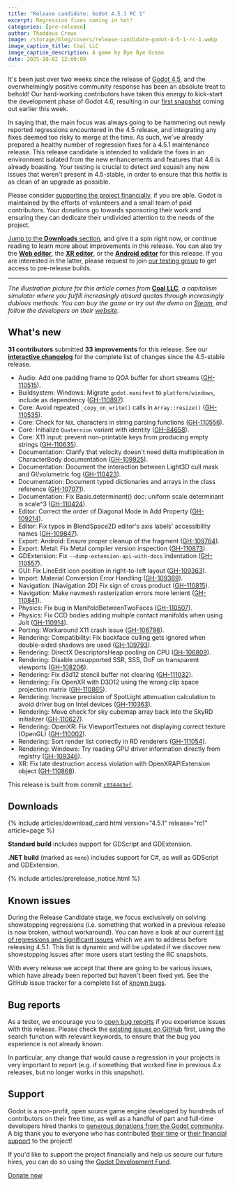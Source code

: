 ```yaml
---
title: "Release candidate: Godot 4.5.1 RC 1"
excerpt: Regression fixes coming in hot!
categories: [pre-release]
author: Thaddeus Crews
image: /storage/blog/covers/release-candidate-godot-4-5-1-rc-1.webp
image_caption_title: Coal LLC
image_caption_description: A game by Bye Bye Ocean
date: 2025-10-02 12:00:00
---
```


It's been just over two weeks since the release of [Godot 4.5](/releases/4.5/), and the overwhelmingly positive community response has been an absolute treat to behold! Our hard-working contributors have taken this energy to kick-start the development phase of Godot 4.6, resulting in our [first snapshot](/article/dev-snapshot-godot-4-6-dev-1/) coming out earlier this week.

In saying that, the main focus was always going to be hammering out newly reported regressions encountered in the 4.5 release, and integrating any fixes deemed too risky to merge at the time. As such, we've already prepared a healthy number of regression fixes for a 4.5.1 maintenance release. This release candidate is intended to validate the fixes in an environment isolated from the new enhancements and features that 4.6 is already boasting. Your testing is crucial to detect and squash any new issues that weren't present in 4.5-stable, in order to ensure that this hotfix is as clean of an upgrade as possible.

Please consider [supporting the project financially](#support), if you are able. Godot is maintained by the efforts of volunteers and a small team of paid contributors. Your donations go towards sponsoring their work and ensuring they can dedicate their undivided attention to the needs of the project.

[Jump to the **Downloads** section](#downloads), and give it a spin right now, or continue reading to learn more about improvements in this release. You can also try the [**Web editor**](https://editor.godotengine.org/releases/4.5.1.rc1/), the [**XR editor**](https://www.meta.com/s/6Ls6Bfa34), or the [**Android editor**](https://play.google.com/store/apps/details?id=org.godotengine.editor.v4) for this release. If you are interested in the latter, please request to join [our testing group](https://groups.google.com/g/godot-testers) to get access to pre-release builds.

-----

*The illustration picture for this article comes from* [**Coal LLC**](https://store.steampowered.com/app/3361510/Coal_LLC/?curator_clanid=41324400), *a capitalism simulator where you fulfill increasingly absurd quotas through increasingly dubious methods. You can buy the game or try out the demo on [Steam](https://store.steampowered.com/app/3361510/Coal_LLC/?curator_clanid=41324400), and follow the developers on their [website](https://www.byebyeocean.net/).*

## What's new

**31 contributors** submitted **33 improvements** for this release. See our [**interactive changelog**](https://godotengine.github.io/godot-interactive-changelog/#4.5.1-rc1) for the complete list of changes since the 4.5-stable release.

- Audio: Add one padding frame to QOA buffer for short streams ([GH-110515](https://github.com/godotengine/godot/pull/110515)).
- Buildsystem: Windows: Migrate `godot.manifest` to `platform/windows`, include as dependency ([GH-110897](https://github.com/godotengine/godot/pull/110897)).
- Core: Avoid repeated `_copy_on_write()` calls in `Array::resize()` ([GH-110535](https://github.com/godotengine/godot/pull/110535)).
- Core: Check for `NUL` characters in string parsing functions ([GH-110556](https://github.com/godotengine/godot/pull/110556)).
- Core: Initialize `Quaternion` variant with identity ([GH-84658](https://github.com/godotengine/godot/pull/84658)).
- Core: X11 input: prevent non-printable keys from producing empty strings ([GH-110635](https://github.com/godotengine/godot/pull/110635)).
- Documentation: Clarify that velocity doesn't need delta multiplication in CharacterBody documentation ([GH-109925](https://github.com/godotengine/godot/pull/109925)).
- Documentation: Document the interaction between Light3D cull mask and GI/volumetric fog ([GH-110423](https://github.com/godotengine/godot/pull/110423)).
- Documentation: Document typed dictionaries and arrays in the class reference ([GH-107071](https://github.com/godotengine/godot/pull/107071)).
- Documentation: Fix Basis.determinant() doc: uniform scale determinant is scale^3 ([GH-110424](https://github.com/godotengine/godot/pull/110424)).
- Editor: Correct the order of Diagonal Mode in Add Property ([GH-109214](https://github.com/godotengine/godot/pull/109214)).
- Editor: Fix typos in BlendSpace2D editor's axis labels' accessibility names ([GH-109847](https://github.com/godotengine/godot/pull/109847)).
- Export: Android: Ensure proper cleanup of the fragment ([GH-109764](https://github.com/godotengine/godot/pull/109764)).
- Export: Metal: Fix Metal compiler version inspection ([GH-110873](https://github.com/godotengine/godot/pull/110873)).
- GDExtension: Fix `--dump-extension-api-with-docs` indentation ([GH-110557](https://github.com/godotengine/godot/pull/110557)).
- GUI: Fix LineEdit icon position in right-to-left layout ([GH-109363](https://github.com/godotengine/godot/pull/109363)).
- Import: Material Conversion Error Handling ([GH-109369](https://github.com/godotengine/godot/pull/109369)).
- Navigation: [Navigation 2D] Fix sign of cross product ([GH-110815](https://github.com/godotengine/godot/pull/110815)).
- Navigation: Make navmesh rasterization errors more lenient ([GH-110841](https://github.com/godotengine/godot/pull/110841)).
- Physics: Fix bug in ManifoldBetweenTwoFaces ([GH-110507](https://github.com/godotengine/godot/pull/110507)).
- Physics: Fix CCD bodies adding multiple contact manifolds when using Jolt ([GH-110914](https://github.com/godotengine/godot/pull/110914)).
- Porting: Workaround X11 crash issue ([GH-106798](https://github.com/godotengine/godot/pull/106798)).
- Rendering: Compatibility: Fix backface culling gets ignored when double-sided shadows are used ([GH-109793](https://github.com/godotengine/godot/pull/109793)).
- Rendering: DirectX DescriptorsHeap pooling on CPU ([GH-106809](https://github.com/godotengine/godot/pull/106809)).
- Rendering: Disable unsupported SSR, SSS, DoF on transparent viewports ([GH-108206](https://github.com/godotengine/godot/pull/108206)).
- Rendering: Fix d3d12 stencil buffer not clearing ([GH-111032](https://github.com/godotengine/godot/pull/111032)).
- Rendering: Fix OpenXR with D3D12 using the wrong clip space projection matrix ([GH-110865](https://github.com/godotengine/godot/pull/110865)).
- Rendering: Increase precision of SpotLight attenuation calculation to avoid driver bug on Intel devices ([GH-110363](https://github.com/godotengine/godot/pull/110363)).
- Rendering: Move check for sky cubemap array back into the SkyRD initializer ([GH-110627](https://github.com/godotengine/godot/pull/110627)).
- Rendering: OpenXR: Fix ViewportTextures not displaying correct texture (OpenGL) ([GH-110002](https://github.com/godotengine/godot/pull/110002)).
- Rendering: Sort render list correctly in RD renderers ([GH-111054](https://github.com/godotengine/godot/pull/111054)).
- Rendering: Windows: Try reading GPU driver information directly from registry ([GH-109346](https://github.com/godotengine/godot/pull/109346)).
- XR: Fix late destruction access violation with OpenXRAPIExtension object ([GH-110868](https://github.com/godotengine/godot/pull/110868)).

This release is built from commit [`c834443ef`](https://github.com/godotengine/godot/commit/c834443ef1fa3516e30124d8afaf448353d31010).

## Downloads

{% include articles/download_card.html version="4.5.1" release="rc1" article=page %}

**Standard build** includes support for GDScript and GDExtension.

**.NET build** (marked as `mono`) includes support for C#, as well as GDScript and GDExtension.

{% include articles/prerelease_notice.html %}

## Known issues

During the Release Candidate stage, we focus exclusively on solving showstopping regressions (i.e. something that worked in a previous release is now broken, without workaround). You can have a look at our current [list of regressions and significant issues](https://github.com/orgs/godotengine/projects/61) which we aim to address before releasing 4.5.1. This list is dynamic and will be updated if we discover new showstopping issues after more users start testing the RC snapshots.

With every release we accept that there are going to be various issues, which have already been reported but haven't been fixed yet. See the GitHub issue tracker for a complete list of [known bugs](https://github.com/godotengine/godot/issues?q=is%3Aissue+is%3Aopen+label%3Abug+).

## Bug reports

As a tester, we encourage you to [open bug reports](https://github.com/godotengine/godot/issues) if you experience issues with this release. Please check the [existing issues on GitHub](https://github.com/godotengine/godot/issues) first, using the search function with relevant keywords, to ensure that the bug you experience is not already known.

In particular, any change that would cause a regression in your projects is very important to report (e.g. if something that worked fine in previous 4.x releases, but no longer works in this snapshot).

## Support

Godot is a non-profit, open source game engine developed by hundreds of contributors on their free time, as well as a handful of part and full-time developers hired thanks to [generous donations from the Godot community](https://fund.godotengine.org/). A big thank you to everyone who has contributed [their time](https://github.com/godotengine/godot/blob/master/AUTHORS.md) or [their financial support](https://github.com/godotengine/godot/blob/master/DONORS.md) to the project!

If you'd like to support the project financially and help us secure our future hires, you can do so using the [Godot Development Fund](https://fund.godotengine.org/).

<a class="btn" href="https://fund.godotengine.org/">Donate now</a>
